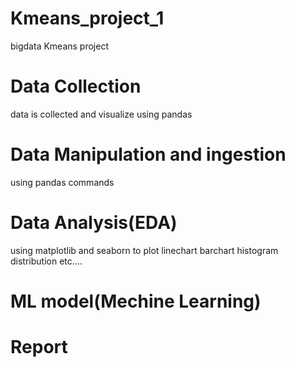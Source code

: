 # Kmeans_project_1
bigdata Kmeans project
# Data Collection
data is collected and visualize using pandas
# Data Manipulation and ingestion
using pandas commands

# Data Analysis(EDA)
using matplotlib and seaborn
   to plot linechart
   barchart
   histogram
   distribution
   etc....
# ML model(Mechine Learning)

# Report
